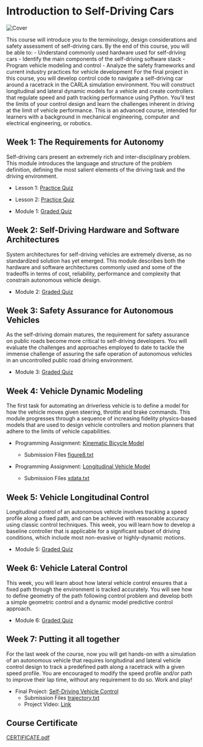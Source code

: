 # Introduction to Self-Driving Cars

![Cover](./media/cover.gif)

This course will introduce you to the terminology, design considerations and safety assessment of self-driving cars. By the end of this course, you will be able to: - Understand commonly used hardware used for self-driving cars - Identify the main components of the self-driving software stack - Program vehicle modeling and control - Analyze the safety frameworks and current industry practices for vehicle development For the final project in this course, you will develop control code to navigate a self-driving car around a racetrack in the CARLA simulation environment. You will construct longitudinal and lateral dynamic models for a vehicle and create controllers that regulate speed and path tracking performance using Python. You’ll test the limits of your control design and learn the challenges inherent in driving at the limit of vehicle performance. This is an advanced course, intended for learners with a background in mechanical engineering, computer and electrical engineering, or robotics.

## Week 1: The Requirements for Autonomy

Self-driving cars present an extremely rich and inter-disciplinary problem. This module introduces the language and structure of the problem definition, defining the most salient elements of the driving task and the driving environment.

- Lesson 1: [Practice Quiz](./Week_1/Lesson_1_Practice_Quiz.pdf)

- Lesson 2: [Practice Quiz](./Week_1/Lesson_2_Practice_Quiz.pdf)

- Module 1: [Graded Quiz](./Week_1/Module_1_Graded_Quiz.pdf)

## Week 2: Self-Driving Hardware and Software Architectures

System architectures for self-driving vehicles are extremely diverse, as no standardized solution has yet emerged. This module describes both the hardware and software architectures commonly used and some of the tradeoffs in terms of cost, reliability, performance and complexity that constrain autonomous vehicle design.

- Module 2: [Graded Quiz](./Week_2/Module_2_Graded_Quiz.pdf)

## Week 3: Safety Assurance for Autonomous Vehicles

As the self-driving domain matures, the requirement for safety assurance on public roads become more critical to self-driving developers. You will evaluate the challenges and approaches employed to date to tackle the immense challenge of assuring the safe operation of autonomous vehicles in an uncontrolled public road driving environment.

- Module 3: [Graded Quiz](./Week_3/Module_3_Graded_Quiz.pdf)

## Week 4: Vehicle Dynamic Modeling

The first task for automating an driverless vehicle is to define a model for how the vehicle moves given steering, throttle and brake commands. This module progresses through a sequence of increasing fidelity physics-based models that are used to design vehicle controllers and motion planners that adhere to the limits of vehicle capabilities.

- Programming Assignment: [Kinematic Bicycle Model](./Week_4/Kinematic_Bicycle_Model.ipynb)
  - Submission Files [figure8.txt](./Week_4/figure8.txt)

- Programming Assignment: [Longitudinal Vehicle Model](./Week_4/Longitudinal_Vehicle_Model.ipynb)
  - Submission Files [xdata.txt](./Week_4/xdata.txt)

## Week 5: Vehicle Longitudinal Control

Longitudinal control of an autonomous vehicle involves tracking a speed profile along a fixed path, and can be achieved with reasonable accuracy using classic control techniques. This week, you will learn how to develop a baseline controller that is applicable for a significant subset of driving conditions, which include most non-evasive or highly-dynamic motions.

- Module 5: [Graded Quiz](./Week_5/Module_5_Graded_Quiz.pdf)

## Week 6: Vehicle Lateral Control

This week, you will learn about how lateral vehicle control ensures that a fixed path through the environment is tracked accurately. You will see how to define geometry of the path following control problem and develop both a simple geometric control and a dynamic model predictive control approach.

- Module 6: [Graded Quiz](./Week_6/Module_6_Graded_Quiz.pdf)

## Week 7: Putting it all together

For the last week of the course, now you will get hands-on with a simulation of an autonomous vehicle that requires longitudinal and lateral vehicle control design to track a predefined path along a racetrack with a given speed profile. You are encouraged to modify the speed profile and/or path to improve their lap time, without any requirement to do so. Work and play!

- Final Project: [Self-Driving Vehicle Control](./Week_7/final_project)
  - Submission Files [trajectory.txt](./Week_7/trajectory.txt)
  - Project Video: [Link](./media/video.mp4)

## Course Certificate

[CERTIFICATE.pdf](https://github.com/Uliwazeer/final-project-in-self-driving-car/files/11066886/CERTIFICATE.pdf)

